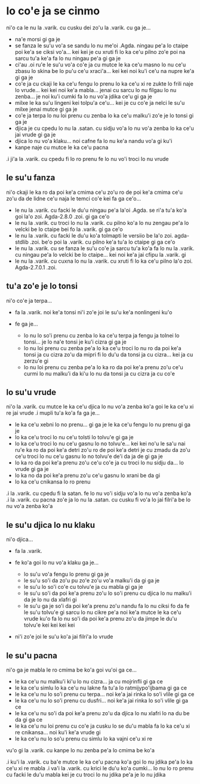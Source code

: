 lo co'e ja se cinmo
===================

ni'o ca le nu la .varik. cu cusku dei zo'u la .varik. cu ga je...

* na'e morsi gi ga je
* se fanza le su'u vo'a se sandu lo nu me'oi .Agda. ningau pe'a lo ctaipe poi ke'a se ciksi vo'a... kei kei je cu xruti fi lo ka ce'u pilno zo'e poi na sarcu tu'a ke'a fa lo nu ningau pe'a gi ga je
* ci'au .oi ru'e le su'u vo'a co'e ja cu mutce le ka ce'u masno lo nu ce'u zbasu lo skina be lo pu'u ce'u xraci'a... kei kei noi ku'i ce'u na nupre ke'a gi ga je
* co'e ja cu ckaji le ka ce'u fengu lo prenu lo ka ce'u xi re zukte lo frili naje lo vrude... kei kei noi ke'a mabla... jenai cu sarcu lo nu filgau lo nu zenba... je noi ku'i cumki fa lo nu vo'a jdika ce'u gi ga je
* milxe le ka su'u lingeni kei tolpu'a ce'u... kei je cu co'e ja nelci le su'u milxe jenai mutce gi ga je
* co'e ja terpa lo nu loi prenu cu zenba lo ka ce'u malku'i zo'e je lo tonsi gi ga je
* djica je cu cpedu lo nu la .satan. cu sidju vo'a lo nu vo'a zenba lo ka ce'u jai vrude gi ga je
* djica lo nu vo'a klaku... noi cafne fa lo nu ke'a nandu vo'a gi ku'i
* kanpe naje cu mutce le ka ce'u pacna

.i ji'a la .varik. cu cpedu fi lo ro prenu fe lo nu vo'i troci lo nu vrude

## le su'u fanza
ni'o ckaji le ka ro da poi ke'a cmima ce'u zo'u ro de poi ke'a cmima ce'u zo'u da de lidne ce'u naja le temci co'e kei fa ga ce'o...

* le nu la .varik. cu facki le du'u ningau pe'a la'oi .Agda. se ri'a tu'a ko'a goi la'o zoi. Agda-2.8.0 .zoi. gi ga ce'o
* le nu la .varik. cu troci lo nu la .varik. cu pilno ko'a lo nu zengau pe'a lo velcki be lo ctaipe bei fo la .varik. gi ga ce'o
* le nu la .varik. cu facki le du'u ko'a tolmapti le versiio be la'o zoi. agda-stdlib .zoi. be'o poi la .varik. cu pilno ke'a tu'a lo ctaipe gi ga ce'o
* le nu la .varik. cu se fanza le su'u co'e ja sarcu tu'a ko'a fa lo nu la .varik. cu ningau pe'a lo velcki be lo ctaipe... kei noi ke'a jai cfipu la .varik. gi
* le nu la .varik. cu cuxna lo nu la .varik. cu xruti fi lo ka ce'u pilno la'o zoi. Agda-2.7.0.1 .zoi.

## tu'a zo'e je lo tonsi
ni'o co'e ja terpa...

* fa la .varik. noi ke'a tonsi ni'i zo'e joi le su'u ke'a nonlingeni ku'o
* fe ga je...

  * lo nu lo so'i prenu cu zenba lo ka ce'u terpa ja fengu ja tolnei lo tonsi... je lo na'e tonsi je ku'i cizra gi ga je
  * lo nu loi prenu cu zenba pe'a lo ka ce'u troci lo nu ro da poi ke'a tonsi ja cu cizra zo'u da mipri fi lo du'u da tonsi ja cu cizra... kei ja cu zerzu'e gi
  * lo nu loi prenu cu zenba pe'a lo ka ro da poi ke'a prenu zo'u ce'u curmi lo nu malku'i da ki'u lo nu da tonsi ja cu cizra ja cu co'e

## lo su'u vrude
ni'o la .varik. cu mutce le ka ce'u djica lo nu vo'a zenba ko'a goi le ka ce'u xi re jai vrude  .i mupli tu'a ko'a fa ga je...

* le ka ce'u xebni lo no prenu... gi ga je le ka ce'u fengu lo nu prenu gi ga je
* lo ka ce'u troci lo nu ce'u tolsti lo tolvu'e gi ga je
* lo ka ce'u troci lo nu ce'u gasnu lo no tolvu'e... kei kei no'u le sa'u nai ru'e ka ro da poi ke'a detri zo'u ro de poi ke'a detri je cu zmadu da zo'u ce'u troci lo nu ce'u gasnu lo no tolvu'e de'i da ja de gi ga je
* lo ka ro da poi ke'a prenu zo'u ce'u co'e ja cu troci lo nu sidju da... lo vrude gi ga je
* lo ka no da poi ke'a prenu zo'u ce'u gasnu lo xrani be da gi
* lo ka ce'u cnikansa lo ro prenu

.i la .varik. cu cpedu fi la satan. fe lo nu vo'i sidju vo'a lo nu vo'a zenba ko'a  .i la .varik. cu pacna zo'e ja lo nu la .satan. cu cusku fi vo'a lo jai filri'a be lo nu vo'a zenba ko'a

## le su'u djica lo nu klaku
ni'o djica...

* fa la .varik.
* fe ko'a goi lo nu vo'a klaku ga je...

  * lo su'u vo'a fengu lo prenu gi ga je
  * le su'u so'i da zo'u pu zo'e zo'u vo'a malku'i da gi ga je
  * le su'u lo so'i co'e cu tolvu'e ja cu mabla gi ga je
  * le su'u so'i da poi ke'a prenu zo'u lo so'i prenu cu djica lo nu malku'i da je lo nu da xlafri gi
  * le su'u ga je so'i da poi ke'a prenu zo'u nandu fa lo nu ciksi fo da fe le su'u tolvu'e gi sarcu lo nu cikre pe'a noi ke'a mutce le ka ce'u vrude ku'o fa lo nu so'i da poi ke'a prenu zo'u da jimpe le du'u tolvu'e kei kei kei kei

* ni'i zo'e joi le su'u ko'a jai filri'a lo vrude

## le su'u pacna
ni'o ga je mabla le ro cmima be ko'a goi vu'oi ga ce...

* le ka ce'u nu malku'i ki'u lo nu cizra... ja cu mojrinfli gi ga ce
* le ka ce'u simlu lo ka ce'u nu lakne fa tu'a lo ratmijypo'ijbama gi ga ce
* le ka ce'u nu lo so'i prenu cu terpa... noi ke'a jai rinka lo so'i vlile gi ga ce
* le ka ce'u nu lo so'i prenu cu dusfri... noi ke'a jai rinka lo so'i vlile gi ga ce
* le ka ce'u nu so'i da poi ke'a prenu zo'u da djica lo nu xlafri lo na du be da gi ga ce
* le ka ce'u nu loi prenu cu co'e ja cusku lo se du'u mabla fa lo ka ce'u xi re cnikansa... noi ku'i ke'a vrude gi
* le ka ce'u nu lo so'u prenu cu simlu lo ka vajni ce'u xi re

vu'o gi la .varik. cu kanpe lo nu zenba pe'a lo cmima be ko'a

.i ku'i la .varik. cu ba'e mutce le ka ce'u pacna ko'a goi lo nu jdika pe'a lo ka ce'u xi re mabla  .i va'i la .varik. cu krici le du'u ko'a cumki... lo nu lo ro prenu cu facki le du'u mabla kei je cu troci lo nu jdika pe'a je lo nu jdika
